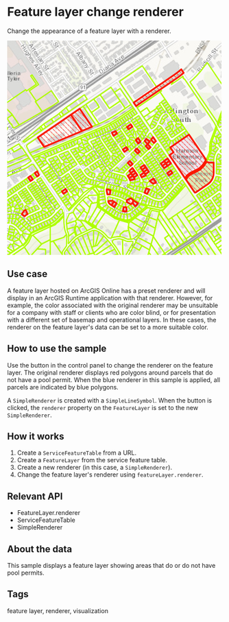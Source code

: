 # Feature layer change renderer

Change the appearance of a feature layer with a renderer.

![](screenshot.png)

## Use case

A feature layer hosted on ArcGIS Online has a preset renderer and will display in an ArcGIS Runtime application with that renderer. However, for example, the color associated with the original renderer may be unsuitable for a company with staff or clients who are color blind, or for presentation with a different set of basemap and operational layers. In these cases, the renderer on the feature layer's data can be set to a more suitable color.

## How to use the sample

Use the button in the control panel to change the renderer on the feature layer. The original renderer displays red polygons around parcels that do not have a pool permit. When the blue renderer in this sample is applied, all parcels are indicated by blue polygons.

A `SimpleRenderer` is created with a `SimpleLineSymbol`. When the button is clicked, the `renderer` property on the `FeatureLayer` is set to the new `SimpleRenderer`.

## How it works

1. Create a `ServiceFeatureTable` from a URL.
2. Create a `FeatureLayer` from the service feature table.
3. Create a new renderer (in this case, a `SimpleRenderer`).
4. Change the feature layer's renderer using `featureLayer.renderer`.

## Relevant API

* FeatureLayer.renderer
* ServiceFeatureTable
* SimpleRenderer

## About the data

This sample displays a feature layer showing areas that do or do not have pool permits.

## Tags

feature layer, renderer, visualization
